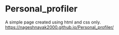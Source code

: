 # Personal_profiler
A simple page created using html and css only.
https://nageshnayak2000.github.io/Personal_profiler/

